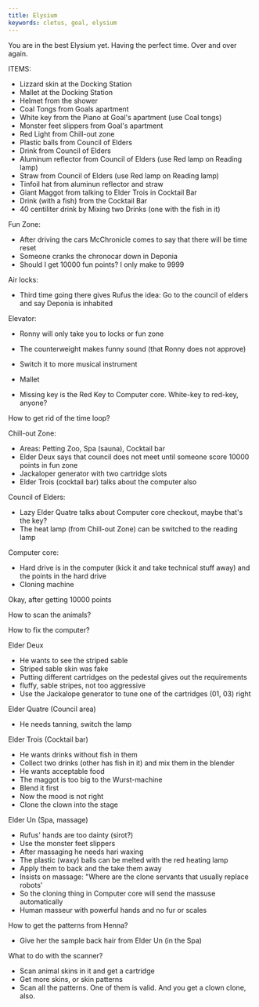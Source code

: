 ```yaml
---
title: Elysium
keywords: cletus, goal, elysium
---
```


You are in the best Elysium yet. Having the perfect time. Over and over again.


ITEMS:
 - Lizzard skin at the Docking Station
 - Mallet at the Docking Station
 - Helmet from the shower
 - Coal Tongs from Goals apartment
 - White key from the Piano at Goal's apartment (use Coal tongs)
 - Monster feet slippers from Goal's apartment
 - Red Light from Chill-out zone
 - Plastic balls from Council of Elders
 - Drink from Council of Elders
 - Aluminum reflector from Council of Elders (use Red lamp on Reading lamp)
 - Straw from Council of Elders (use Red lamp on Reading lamp)
 - Tinfoil hat from aluminun reflector and straw
 - Giant Maggot from talking to Elder Trois in Cocktail Bar
 - Drink (with a fish) from the Cocktail Bar
 - 40 centiliter drink by Mixing two Drinks (one with the fish in it)


Fun Zone:
 - After driving the cars McChronicle comes to say that there will be time reset
  - Someone cranks the chronocar down in Deponia
 - Should I get 10000 fun points? I only make to 9999

Air locks:
 - Third time going there gives Rufus the idea: Go to the council of elders and say Deponia is inhabited

Elevator:
 - Ronny will only take you to locks or fun zone
 - The counterweight makes funny sound (that Ronny does not approve)
 - Switch it to more musical instrument
 - Mallet

 - Missing key is the Red Key to Computer core. White-key to red-key, anyone?


How to get rid of the time loop?


Chill-out Zone:
 - Areas: Petting Zoo, Spa (sauna), Cocktail bar
 - Elder Deux says that council does not meet until someone score 10000 points in fun zone
 - Jackaloper generator with two cartridge slots
 - Elder Trois (cocktail bar) talks about the computer also


Council of Elders:
 - Lazy Elder Quatre talks about Computer core checkout, maybe that's the key?
 - The heat lamp (from Chill-out Zone) can be switched to the reading lamp

Computer core:
 - Hard drive is in the computer (kick it and take technical stuff away) and the points in the hard drive
 - Cloning machine

Okay, after getting 10000 points

How to scan the animals?

How to fix the computer?

Elder Deux
 - He wants to see the striped sable
  - Striped sable skin was fake
 - Putting different cartridges on the pedestal gives out the requirements
  - fluffy, sable stripes, not too aggressive
  - Use the Jackalope generator to tune one of the cartridges (01, 03) right

Elder Quatre (Council area)
 - He needs tanning, switch the lamp

Elder Trois (Cocktail bar)
 - He wants drinks without fish in them
  - Collect two drinks (other has fish in it) and mix them in the blender
 - He wants acceptable food
  - The maggot is too big to the Wurst-machine
  - Blend it first
 - Now the mood is not right
  - Clone the clown into the stage

Elder Un (Spa, massage)
 - Rufus' hands are too dainty (sirot?)
  - Use the monster feet slippers
 - After massaging he needs hari waxing
  - The plastic (waxy) balls can be melted with the red heating lamp
  - Apply them to back and the take them away
 - Insists on massage: "Where are the clone servants that usually replace robots'
  - So the cloning thing in Computer core will send the massuse automatically
  - Human masseur with powerful hands and no fur or scales

How to get the patterns from Henna?
 - Give her the sample back hair from Elder Un (in the Spa)

What to do with the scanner?
 - Scan animal skins in it and get a cartridge
 - Get more skins, or skin patterns
 - Scan all the patterns. One of them is valid. And you get a clown clone, also.
